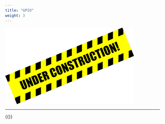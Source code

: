 ```yaml
---
title: "GPIO"
weight: 3
---
```


![Alt text](/images/wip.png "To be continued")

---

{{<lastmodified>}}
